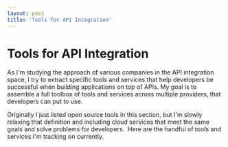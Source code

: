 ```yaml
---
layout: post
title: 'Tools for API Integration'
---
```

<h1>Tools for API Integration</h1>
<p>As I'm studying the approach of various companies in the API integration space, I try to extract specific tools and services that help developers be successful when building applications on top of APIs. My goal is to assemble a full toolbox of tools and services across multiple providers, that developers can put to use.</p>
<p>Originally I just listed open source tools in this section, but I'm slowly relaxing that definition and including cloud services that meet the same goals and solve problems for developers. &nbsp;Here are the handful of tools and services I'm tracking on currently.</p>